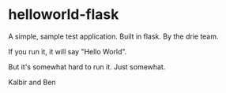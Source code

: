 # helloworld-flask

A simple, sample test application. Built in flask. By the drie team.

If you run it, it will say "Hello World".

But it's somewhat hard to run it. Just somewhat.

Kalbir and Ben


